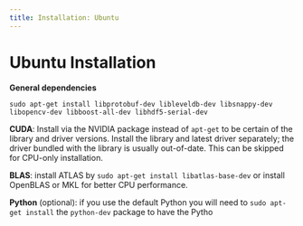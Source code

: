 ```yaml
---
title: Installation: Ubuntu
---
```


# Ubuntu Installation

**General dependencies**

    sudo apt-get install libprotobuf-dev libleveldb-dev libsnappy-dev libopencv-dev libboost-all-dev libhdf5-serial-dev

**CUDA**: Install via the NVIDIA package instead of `apt-get` to be certain of the library and driver versions.
Install the library and latest driver separately; the driver bundled with the library is usually out-of-date.
This can be skipped for CPU-only installation.

**BLAS**: install ATLAS by `sudo apt-get install libatlas-base-dev` or install OpenBLAS or MKL for better CPU performance.

**Python** (optional): if you use the default Python you will need to `sudo apt-get install` the `python-dev` package to have the Pytho